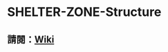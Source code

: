 # SHELTER-ZONE-Structure
## 請閱：[Wiki](https://github.com/SHELTER-ZONE/Oragnaization-Structure/wiki)
